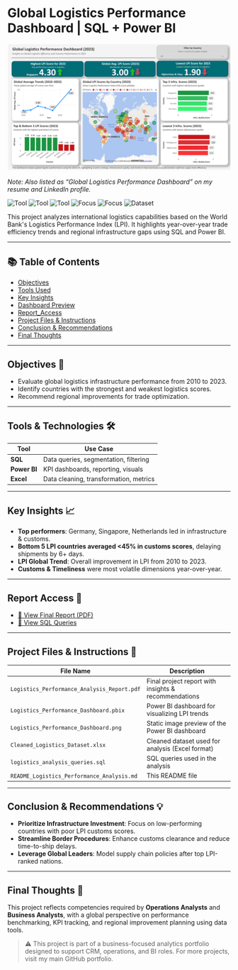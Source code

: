 # Global Logistics Performance Dashboard | SQL + Power BI  

![Dashboard Screenshot](./Logistics_Performance_Dashboard.png)

_Note: Also listed as “Global Logistics Performance Dashboard” on my resume and LinkedIn profile._

![Tool](https://img.shields.io/badge/Tool-SQL-blue) 
![Tool](https://img.shields.io/badge/Tool-Power_BI-yellow) 
![Tool](https://img.shields.io/badge/Tool-Excel-green) 
![Focus](https://img.shields.io/badge/Focus-Logistics_Performance-lightgrey) 
![Focus](https://img.shields.io/badge/Focus-System_Analysis-lightgrey) 
![Dataset](https://img.shields.io/badge/Dataset-World_Bank_LPI-lightgrey)

This project analyzes international logistics capabilities based on the World Bank's Logistics Performance Index (LPI). It highlights year-over-year trade efficiency trends and regional infrastructure gaps using SQL and Power BI.

---

## 📚 Table of Contents
- [Objectives](#objectives-)
- [Tools Used](#tools-used-)
- [Key Insights](#key-insights-)
- [Dashboard Preview](#dashboard-preview-)
- [Report_Access](#report-access-)
- [Project Files & Instructions](#project-files--instructions-)
- [Conclusion & Recommendations](#conclusion--recommendations-)
- [Final Thoughts](#final-thoughts-)

---

## Objectives 🎯
- Evaluate global logistics infrastructure performance from 2010 to 2023.
- Identify countries with the strongest and weakest logistics scores.
- Recommend regional improvements for trade optimization.

---

## Tools & Technologies 🛠️
| Tool        | Use Case                                      |
|-------------|-----------------------------------------------|
| **SQL**     | Data queries, segmentation, filtering         |
| **Power BI**| KPI dashboards, reporting, visuals            |
| **Excel**   | Data cleaning, transformation, metrics        |

---

## Key Insights 📈
- **Top performers**: Germany, Singapore, Netherlands led in infrastructure & customs.
- **Bottom 5 LPI countries averaged <45% in customs scores**, delaying shipments by 6+ days.  
- **LPI Global Trend**: Overall improvement in LPI from 2010 to 2023.
- **Customs & Timeliness** were most volatile dimensions year-over-year.

---

## Report Access 📄

- [📄 View Final Report (PDF)](./Logistics_Performance_Analysis_Report.pdf)
- [📄 View SQL Queries](./logistics_analysis_queries.sql)

---

## Project Files & Instructions 📂

| File Name                                   | Description                                                            |
|--------------------------------------------|-------------------------------------------------------------------------|
| `Logistics_Performance_Analysis_Report.pdf` | Final project report with insights & recommendations                   |
| `Logistics_Performance_Dashboard.pbix`      | Power BI dashboard for visualizing LPI trends                          |
| `Logistics_Performance_Dashboard.png`       | Static image preview of the Power BI dashboard                         |
| `Cleaned_Logistics_Dataset.xlsx`            | Cleaned dataset used for analysis (Excel format)                       |
| `logistics_analysis_queries.sql`            | SQL queries used in the analysis                                       |
| `README_Logistics_Performance_Analysis.md`  | This README file                                                       |

---

## Conclusion & Recommendations 💡
- **Prioritize Infrastructure Investment**: Focus on low-performing countries with poor LPI customs scores.
- **Streamline Border Procedures**: Enhance customs clearance and reduce time-to-ship delays.
- **Leverage Global Leaders**: Model supply chain policies after top LPI-ranked nations.

---

## Final Thoughts 📝
This project reflects competencies required by **Operations Analysts** and **Business Analysts**, with a global perspective on performance benchmarking, KPI tracking, and regional improvement planning using data tools.

> ⚠️ This project is part of a business-focused analytics portfolio designed to support CRM, operations, and BI roles. For more projects, visit my main GitHub portfolio.
